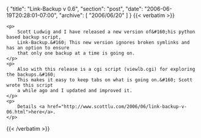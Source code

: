 {
  "title": "Link-Backup v 0.6",
  "section": "post",
  "date": "2006-06-19T20:28:01-07:00",
  "archive": [
    "2006/06/20"
  ]
}
{{< verbatim >}}

    <p>
        Scott Ludwig and I have released a new version of&#160;his python based backup script,
        Link-Backup.&#160; This new version ignores broken symlinks and has an option to ensure
        that only one backup at a time is going on.
    </p>
    <p>
        Also with this release is a cgi script (viewlb.cgi) for exploring the backups.&#160;
        This makes it easy to keep tabs on what is going on.&#160; Scott wrote this script
        a while ago and I updated and improved it.
    </p>
    <p>
        Details <a href="http://www.scottlu.com/2006/06/link-backup-v-06.html">here</a>.
    </p>

{{< /verbatim >}}
